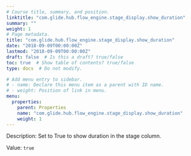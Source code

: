 ```yaml
---
# Course title, summary, and position.
linktitle: "com.glide.hub.flow_engine.stage_display.show_duration"
summary: ""
weight: 1
# Page metadata.
title: "com.glide.hub.flow_engine.stage_display.show_duration"
date: "2018-09-09T00:00:00Z"
lastmod: "2018-09-09T00:00:00Z"
draft: false  # Is this a draft? true/false
toc: true  # Show table of contents? true/false
type: docs  # Do not modify.

# Add menu entry to sidebar.
# - name: Declare this menu item as a parent with ID name.
# - weight: Position of link in menu.
menu:
  properties:
    parent: Properties
    name: "com.glide.hub.flow_engine.stage_display.show_duration"
    weight: 1
---
```


Description: Set to True to show duration in the stage column.


Value: `true`
